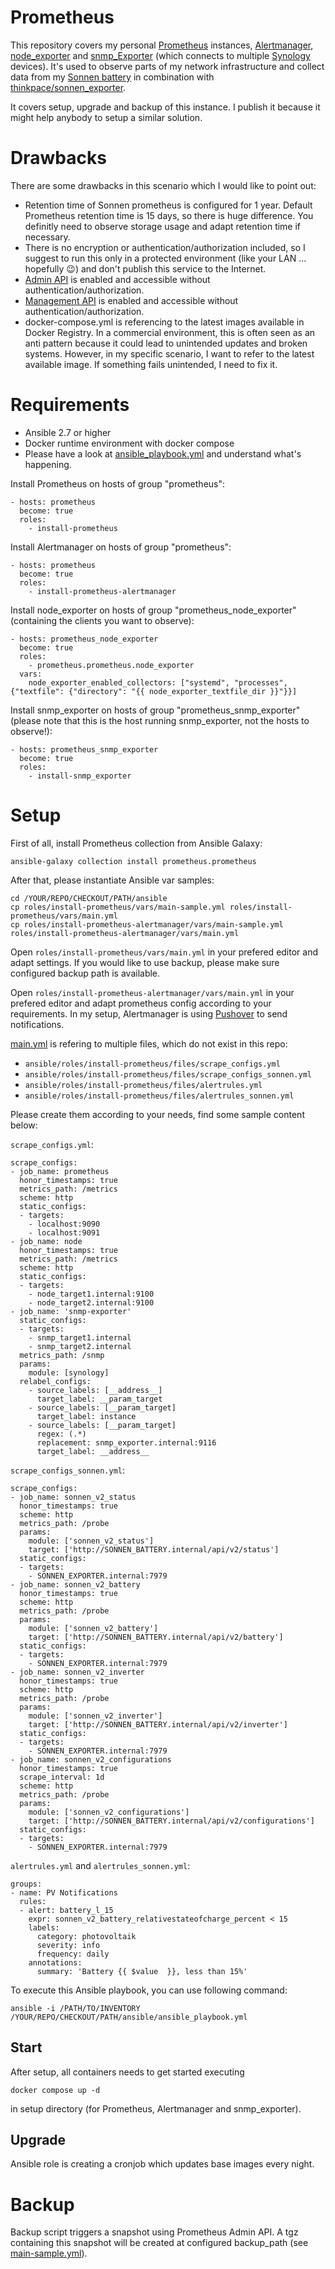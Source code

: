 # Prometheus

This repository covers my personal [Prometheus](https://prometheus.io) instances, [Alertmanager](https://prometheus.io/docs/alerting/latest/alertmanager/), [node_exporter](https://github.com/prometheus/node_exporter) and [snmp_Exporter](https://github.com/prometheus/snmp_exporter) (which connects to multiple [Synology](https://www.synology.com) devices). It's used to observe parts of my network infrastructure and collect data from my [Sonnen battery](https://sonnen.de) in combination with [thinkpace/sonnen_exporter](https://github.com/thinkpace/sonnen_exporter).

It covers setup, upgrade and backup of this instance. I publish it because it might help anybody to setup a similar solution.

# Drawbacks

There are some drawbacks in this scenario which I would like to point out:

* Retention time of Sonnen prometheus is configured for 1 year. Default Prometheus retention time is 15 days, so there is huge difference. You definitly need to observe storage usage and adapt retention time if necessary.
* There is no encryption or authentication/authorization included, so I suggest to run this only in a protected environment (like your LAN ... hopefully 😉) and don't publish this service to the Internet.
* [Admin API](https://prometheus.io/docs/prometheus/latest/querying/api/) is enabled and accessible without authentication/authorization.
* [Management API](https://prometheus.io/docs/prometheus/latest/management_api/) is enabled and accessible without authentication/authorization.
* docker-compose.yml is referencing to the latest images available in Docker Registry. In a commercial environment, this is often seen as an anti pattern because it could lead to unintended updates and broken systems. However, in my specific scenario, I want to refer to the latest available image. If something fails unintended, I need to fix it.

# Requirements

* Ansible 2.7 or higher
* Docker runtime environment with docker compose
* Please have a look at [ansible_playbook.yml](ansible/ansible_playbook.yml) and understand what's happening.

Install Prometheus on hosts of group "prometheus":

```
- hosts: prometheus
  become: true
  roles:
    - install-prometheus
```

Install Alertmanager on hosts of group "prometheus":

```
- hosts: prometheus
  become: true
  roles:
    - install-prometheus-alertmanager
```

Install node_exporter on hosts of group "prometheus_node_exporter" (containing the clients you want to observe):

```
- hosts: prometheus_node_exporter
  become: true
  roles:
    - prometheus.prometheus.node_exporter
  vars:
    node_exporter_enabled_collectors: ["systemd", "processes", {"textfile": {"directory": "{{ node_exporter_textfile_dir }}"}}]
```

Install snmp_exporter on hosts of group "prometheus_snmp_exporter" (please note that this is the host running snmp_exporter, not the hosts to observe!):

```
- hosts: prometheus_snmp_exporter
  become: true
  roles:
    - install-snmp_exporter
```

# Setup

First of all, install Prometheus collection from Ansible Galaxy:

```
ansible-galaxy collection install prometheus.prometheus
```

After that, please instantiate Ansible var samples:

```
cd /YOUR/REPO/CHECKOUT/PATH/ansible
cp roles/install-prometheus/vars/main-sample.yml roles/install-prometheus/vars/main.yml
cp roles/install-prometheus-alertmanager/vars/main-sample.yml roles/install-prometheus-alertmanager/vars/main.yml
```

Open `roles/install-prometheus/vars/main.yml` in your prefered editor and adapt settings. If you would like to use backup, please make sure configured backup path is available.

Open `roles/install-prometheus-alertmanager/vars/main.yml` in your prefered editor and adapt prometheus config according to your requirements. In my setup, Alertmanager is using [Pushover](https://pushover.net/) to send notifications.

[main.yml](ansible/roles/install-prometheus/tasks/main.yml) is refering to multiple files, which do not exist in this repo:

* `ansible/roles/install-prometheus/files/scrape_configs.yml`
* `ansible/roles/install-prometheus/files/scrape_configs_sonnen.yml`
* `ansible/roles/install-prometheus/files/alertrules.yml`
* `ansible/roles/install-prometheus/files/alertrules_sonnen.yml`

Please create them according to your needs, find some sample content below:

`scrape_configs.yml`:
```
scrape_configs:
- job_name: prometheus
  honor_timestamps: true
  metrics_path: /metrics
  scheme: http
  static_configs:
  - targets:
    - localhost:9090
    - localhost:9091
- job_name: node
  honor_timestamps: true
  metrics_path: /metrics
  scheme: http
  static_configs:
  - targets:
    - node_target1.internal:9100
    - node_target2.internal:9100
- job_name: 'snmp-exporter'
  static_configs:
  - targets:
    - snmp_target1.internal
    - snmp_target2.internal
  metrics_path: /snmp
  params:
    module: [synology]
  relabel_configs:
    - source_labels: [__address__]
      target_label: __param_target
    - source_labels: [__param_target]
      target_label: instance
    - source_labels: [__param_target]
      regex: (.*)
      replacement: snmp_exporter.internal:9116
      target_label: __address__
```

`scrape_configs_sonnen.yml`:
```
scrape_configs:
- job_name: sonnen_v2_status
  honor_timestamps: true
  scheme: http
  metrics_path: /probe
  params:
    module: ['sonnen_v2_status']
    target: ['http://SONNEN_BATTERY.internal/api/v2/status']
  static_configs:
  - targets:
    - SONNEN_EXPORTER.internal:7979
- job_name: sonnen_v2_battery
  honor_timestamps: true
  scheme: http
  metrics_path: /probe
  params:
    module: ['sonnen_v2_battery']
    target: ['http://SONNEN_BATTERY.internal/api/v2/battery']
  static_configs:
  - targets:
    - SONNEN_EXPORTER.internal:7979
- job_name: sonnen_v2_inverter
  honor_timestamps: true
  scheme: http
  metrics_path: /probe
  params:
    module: ['sonnen_v2_inverter']
    target: ['http://SONNEN_BATTERY.internal/api/v2/inverter']
  static_configs:
  - targets:
    - SONNEN_EXPORTER.internal:7979
- job_name: sonnen_v2_configurations
  honor_timestamps: true
  scrape_interval: 1d
  scheme: http
  metrics_path: /probe
  params:
    module: ['sonnen_v2_configurations']
    target: ['http://SONNEN_BATTERY.internal/api/v2/configurations']
  static_configs:
  - targets:
    - SONNEN_EXPORTER.internal:7979
```

`alertrules.yml` and `alertrules_sonnen.yml`:
```
groups:
- name: PV Notifications
  rules:
  - alert: battery_l_15
    expr: sonnen_v2_battery_relativestateofcharge_percent < 15
    labels:
      category: photovoltaik
      severity: info
      frequency: daily
    annotations:
      summary: 'Battery {{ $value  }}, less than 15%'
```

To execute this Ansible playbook, you can use following command:

```
ansible -i /PATH/TO/INVENTORY /YOUR/REPO/CHECKOUT/PATH/ansible/ansible_playbook.yml
```

## Start

After setup, all containers needs to get started executing

```
docker compose up -d
```

in setup directory (for Prometheus, Alertmanager and snmp_exporter).

## Upgrade

Ansible role is creating a cronjob which updates base images every night.

# Backup

Backup script triggers a snapshot using Prometheus Admin API. A tgz containing this snapshot will be created at configured backup_path (see [main-sample.yml](/ansible/roles/install-prometheus/vars/main-sample.yml)).
